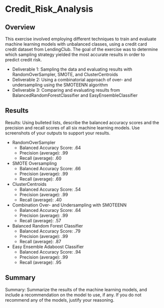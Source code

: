 # Credit_Risk_Analysis

## Overview

This exercise involved employing different techniques to train and evaluate machine learning models with unbalanced classes, using a credit card credit dataset from LendingClub. The goal of the exercise was to determine which sampling strategy yielded the most accurate results in order to predict credit risk.

* Deliverable 1: Sampling the data and evaluating results with RandomOverSampler, SMOTE, and ClusterCentroids
* Deliverable 2: Using a combinatorial approach of over- and undersampling using the SMOTEENN algorithm
* Deliverable 3: Comparing and evaluating results from BalancedRandomForestClassifier and EasyEnsembleClassifier


## Results

Results: Using bulleted lists, describe the balanced accuracy scores and the precision and recall scores of all six machine learning models. Use screenshots of your outputs to support your results.

* RandomOverSampler
  * Balanced Accuracy Score: .64
  * Precision (average): .99
  * Recall (average): .60
* SMOTE Oversampling
  * Balanced Accuracy Score: .66
  * Precision (average): .99
  * Recall (average): .69
* ClusterCentroids
  * Balanced Accuracy Score: .54
  * Precision (average): .99
  * Recall (average): .40
* Combination Over- and Undersampling with SMOTEENN
  * Balanced Accuracy Score: .64
  * Precision (average): .99
  * Recall (average): .57
* Balanced Random Forest Classifier
  * Balanced Accuracy Score: .79
  * Precision (average): .99
  * Recall (average): .87
* Easy Ensemble Adaboost Classifier
  * Balanced Accuracy Score: .94
  * Precision (average): .99
  * Recall (average): .95

## Summary

Summary: Summarize the results of the machine learning models, and include a recommendation on the model to use, if any. If you do not recommend any of the models, justify your reasoning.
